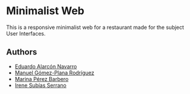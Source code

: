 # Minimalist Web
This is a responsive minimalist web for a restaurant made for the subject User Interfaces. 

## Authors

- [Eduardo Alarcón Navarro](https://github.com/100472175)
- [Manuel Gómez-Plana Rodríguez](https://github.com/ManuGPR)
- [Marina Pérez Barbero](https://github.com/Marina963)
- [Irene Subías Serrano](https://github.com/IreneUc3m)
